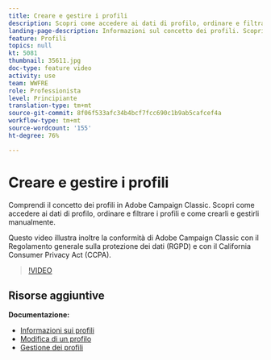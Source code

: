 ```yaml
---
title: Creare e gestire i profili
description: Scopri come accedere ai dati di profilo, ordinare e filtrare i profili e come crearli e gestirli manualmente. Comprendere la conformità con il Regolamento generale sulla protezione dei dati (RGPD) e il California Consumer Privacy Act (CCPA).
landing-page-description: Informazioni sul concetto dei profili. Scopri come accedere ai dati di profilo, ordinare e filtrare i profili e come crearli e gestirli manualmente. Informazioni su RGPD e CCPA.
feature: Profili
topics: null
kt: 5081
thumbnail: 35611.jpg
doc-type: feature video
activity: use
team: WWFRE
role: Professionista
level: Principiante
translation-type: tm+mt
source-git-commit: 8f06f533afc34b4bcf7fcc690c1b9ab5cafcef4a
workflow-type: tm+mt
source-wordcount: '155'
ht-degree: 76%

---
```



# Creare e gestire i profili

Comprendi il concetto dei profili in Adobe Campaign Classic. Scopri come accedere ai dati di profilo, ordinare e filtrare i profili e come crearli e gestirli manualmente.

Questo video illustra inoltre la conformità di Adobe Campaign Classic con il Regolamento generale sulla protezione dei dati (RGPD) e con il California Consumer Privacy Act (CCPA).

>[!VIDEO](https://video.tv.adobe.com/v/35611?quality=12)

## Risorse aggiuntive

**Documentazione:**

* [Informazioni sui profili](https://docs.adobe.com/content/help/it-IT/campaign-classic/using/getting-started/profile-management/about-profiles.html)
* [Modifica di un profilo](https://docs.adobe.com/content/help/en/campaign-classic/using/getting-started/profile-management/editing-a-profile.html)
* [Gestione dei profili](https://docs.adobe.com/content/help/en/campaign-classic/using/getting-started/profile-management/adding-profiles.html)
